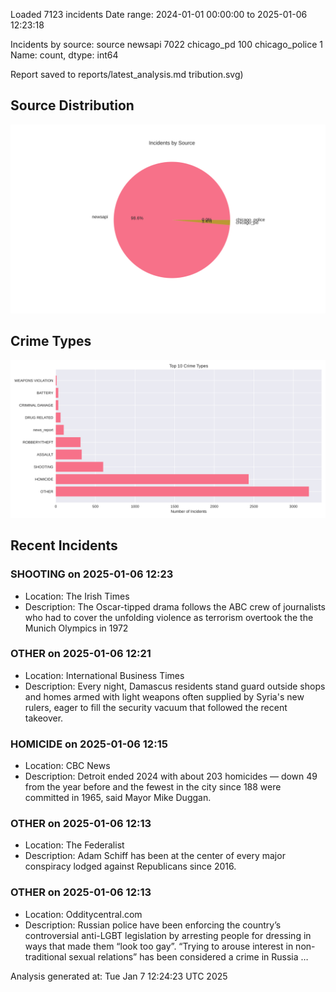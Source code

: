 
Loaded 7123 incidents
Date range: 2024-01-01 00:00:00 to 2025-01-06 12:23:18

Incidents by source:
source
newsapi           7022
chicago_pd         100
chicago_police       1
Name: count, dtype: int64

Report saved to reports/latest_analysis.md
tribution.svg)

## Source Distribution
![Source Distribution](images/source_distribution.svg)

## Crime Types
![Crime Types](images/crime_types.svg)

## Recent Incidents

### SHOOTING on 2025-01-06 12:23
- Location: The Irish Times
- Description: The Oscar-tipped drama follows the ABC crew of journalists who had to cover the unfolding violence as terrorism overtook the the Munich Olympics in 1972


### OTHER on 2025-01-06 12:21
- Location: International Business Times
- Description: Every night, Damascus residents stand guard outside shops and homes armed with light weapons often supplied by Syria's new rulers, eager to fill the security vacuum that followed the recent takeover.


### HOMICIDE on 2025-01-06 12:15
- Location: CBC News
- Description: Detroit ended 2024 with about 203 homicides — down 49 from the year before and the fewest in the city since 188 were committed in 1965, said Mayor Mike Duggan.


### OTHER on 2025-01-06 12:13
- Location: The Federalist
- Description: Adam Schiff has been at the center of every major conspiracy lodged against Republicans since 2016.


### OTHER on 2025-01-06 12:13
- Location: Odditycentral.com
- Description: Russian police have been enforcing the country’s controversial anti-LGBT legislation by arresting people for dressing in ways that made them “look too gay”. “Trying to arouse interest in non-traditional sexual relations” has been considered a crime in Russia …

Analysis generated at: Tue Jan  7 12:24:23 UTC 2025
